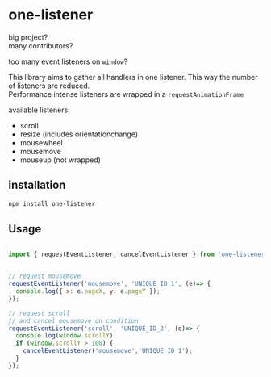 # one-listener

big project?  
many contributors?  

too many event listeners on `window`?

This library aims to gather all handlers in one listener. This way the number of listeners are reduced.  
Performance intense listeners are wrapped in a `requestAnimationFrame`

available listeners

* scroll
* resize (includes orientationchange)
* mousewheel
* mousemove
* mouseup (not wrapped)


## installation
```bash
npm install one-listener
```

## Usage

```js

import { requestEventListener, cancelEventListener } from 'one-listener';


// request mousemove 
requestEventListener('mousemove', 'UNIQUE_ID_1', (e)=> {
  console.log({ x: e.pageX, y: e.pageY });
});

// request scroll
// and cancel mousemove on condition 
requestEventListener('scroll', 'UNIQUE_ID_2', (e)=> {
  console.log(window.scrollY);
  if (window.scrollY > 100) {
    cancelEventListener('mousemove','UNIQUE_ID_1');
  }
});

```
